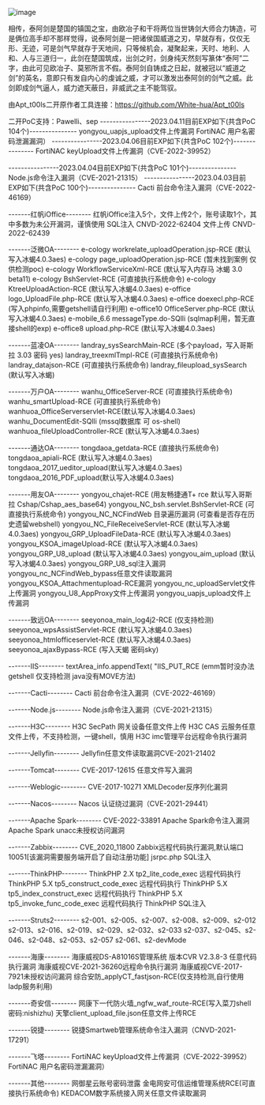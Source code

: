 

![image](https://user-images.githubusercontent.com/43382381/231047284-12b4e049-5059-4d49-9cf9-03f998320277.png)




相传，泰阿剑是楚国的镇国之宝，由欧冶子和干将两位当世铸剑大师合力铸造，可是俩位高手却不那样觉得，说泰阿剑是一把诸侯国威道之刃，早就存有，仅仅无形、无迹，可是剑气早就存于天地间，只等候机会，凝聚起来，天时、地利、人和、人与三道归一，此剑在楚国筑成，出剑之时，剑身纯天然刻写篆体“泰阿”二字，由此可见欧冶子、莫邪所言不假。泰阿剑自铸成之日起，就被冠以“威道之剑”的英名，意即只有发自内心的虔诚之威，才可以激发出泰阿剑的剑气之威。此剑即成剑气逼人，威力遮天蔽日，非威武之主不能驾驭。









由Apt_t00ls二开原作者工具连接：https://github.com/White-hua/Apt_t00ls

二开PoC支持：Pawelli、sep
----------------2023.04.11目前EXP如下(共含PoC 104个)---------------
yongyou_uapjs_upload文件上传漏洞
FortiNAC 用户名密码泄漏漏洞）
----------------2023.04.06目前EXP如下(共含PoC 102个)---------------
FortiNAC keyUpload文件上传漏洞（CVE-2022-39952）

----------------2023.04.04目前EXP如下(共含PoC 101个)---------------
Node.js命令注入漏洞（CVE-2021-21315）
----------------2023.04.03目前EXP如下(共含PoC 100个)---------------
Cacti 前台命令注入漏洞（CVE-2022-46169）




-------红帆iOffice--------
红帆iOffice注入5个，文件上传2个，账号读取1个，其中多数为未公开漏洞，谨慎使用
SQL注入 CNVD-2022-62404
文件上传 CNVD-2022-62439

-------泛微OA--------
e-cology workrelate_uploadOperation.jsp-RCE (默认写入冰蝎4.0.3aes)
e-cology page_uploadOperation.jsp-RCE (暂未找到案例 仅供检测poc)
e-cology WorkflowServiceXml-RCE (默认写入内存马 冰蝎 3.0 beta11)
e-cology BshServlet-RCE (可直接执行系统命令)
e-cology KtreeUploadAction-RCE (默认写入冰蝎4.0.3aes)
e-office logo_UploadFile.php-RCE (默认写入冰蝎4.0.3aes)
e-office doexecl.php-RCE (写入phpinfo,需要getshell请自行利用)
e-office10 OfficeServer.php-RCE (默认写入冰蝎4.0.3aes)
e-mobile_6.6 messageType.do-SQlli (sqlmap利用，暂无直接shell的exp)
e-office8 upload.php-RCE (默认写入冰蝎4.0.3aes)

-------蓝凌OA--------
landray_sysSearchMain-RCE (多个payload，写入哥斯拉 3.03 密码 yes)
landray_treexmlTmpl-RCE (可直接执行系统命令)
landray_datajson-RCE (可直接执行系统命令)
landray_fileupload_sysSearch (默认写入冰蝎)

-------万户OA--------
wanhu_OfficeServer-RCE (可直接执行系统命令)
wanhu_smartUpload-RCE (可直接执行系统命令)
wanhuoa_OfficeServerservlet-RCE(默认写入冰蝎4.0.3aes)
wanhu_DocumentEdit-SQlli (mssql数据库 可 os-shell)
wanhuoa_fileUploadController-RCE (默认写入冰蝎4.0.3aes)

-------通达OA--------
tongdaoa_getdata-RCE (直接执行系统命令)
tongdaoa_apiali-RCE (默认写入冰蝎4.0.3aes)
tongdaoa_2017_ueditor_upload(默认写入冰蝎4.0.3aes)
tongdaoa_2016_PDF_upload(默认写入冰蝎4.0.3aes)


-------用友OA--------
yongyou_chajet-RCE (用友畅捷通T+ rce 默认写入哥斯拉 Cshap/Cshap_aes_base64)
yongyou_NC_bsh.servlet.BshServlet-RCE (可直接执行系统命令)
yongyou_NC_NCFindWeb 目录遍历漏洞 (可查看是否存在历史遗留webshell)
yongyou_NC_FileReceiveServlet-RCE (默认写入冰蝎4.0.3aes)
yongyou_GRP_UploadFileData-RCE (默认写入冰蝎4.0.3aes)
yongyou_KSOA_imageUpload-RCE (默认写入冰蝎4.0.3aes)
yongyou_GRP_U8_upload (默认写入冰蝎4.0.3aes)
yongyou_aim_upload (默认写入冰蝎4.0.3aes)
yongyou_GRP_U8_sql注入漏洞
yongyou_nc_NCFindWeb_bypass任意文件读取漏洞
yongyou_KSOA_Attachmentupload-RCE漏洞
yongyou_nc_uploadServlet文件上传漏洞
yongyou_U8_AppProxy文件上传漏洞
yongyou_uapjs_upload文件上传漏洞



-------致远OA--------
seeyonoa_main_log4j2-RCE (仅支持检测)
seeyonoa_wpsAssistServlet-RCE (默认写入冰蝎4.0.3aes)
seeyonoa_htmlofficeservlet-RCE (默认写入冰蝎4.0.3aes)
seeyonoa_ajaxBypass-RCE (写入天蝎 密码sky)

-------IIS--------
    textArea_info.appendText(
        "IIS_PUT_RCE (emm暂时没办法getshell  仅支持检测 java没有MOVE方法)

-------Cacti--------
Cacti 前台命令注入漏洞（CVE-2022-46169）

-------Node.js--------
Node.js命令注入漏洞（CVE-2021-21315）

-------H3C--------
H3C SecPath 网关设备任意文件上传
H3C CAS 云服务任意文件上传，不支持检测，一键shell，慎用
H3C imc管理平台远程命令执行漏洞


-------Jellyfin--------
Jellyfin任意文件读取漏洞CVE-2021-21402

-------Tomcat--------
CVE-2017-12615 任意文件写入漏洞

-------Weblogic--------
CVE-2017-10271 XMLDecoder反序列化漏洞

-------Nacos--------
Nacos 认证绕过漏洞（CVE-2021-29441）

-------Apache Spark--------
CVE-2022-33891 Apache Spark命令注入漏洞
Apache Spark unacc未授权访问漏洞

-------Zabbix--------
CVE_2020_11800 Zabbix远程代码执行漏洞,默认端口10051[该漏洞需要服务端开启了自动注册功能]
jsrpc.php SQL注入


-------ThinkPHP--------
ThinkPHP 2.X tp2_lite_code_exec 远程代码执行
ThinkPHP 5.X tp5_construct_code_exec 远程代码执行
ThinkPHP 5.X tp5_index_construct_exec 远程代码执行
ThinkPHP 5.X tp5_invoke_func_code_exec 远程代码执行
ThinkPHP SQL注入

-------Struts2--------
s2-001、s2-005、s2-007、s2-008、s2-009、s2-012
s2-013、s2-016、s2-019、s2-029、s2-032、s2-033
s2-037、s2-045、s2-046、s2-048、s2-053、s2-057
s2-061、s2-devMode

-------海康--------
海康威视DS-A81016S管理系统 版本CVR V2.3.8-3 任意代码执行漏洞
海康威视CVE-2021-36260远程命令执行漏洞
海康威视CVE-2017-7921未授权访问漏洞
综合安防_applyCT_fastjson-RCE(仅支持检测,自行使用ladp服务利用)

-------奇安信--------
网康下一代防火墙_ngfw_waf_route-RCE(写入菜刀shell 密码:nishizhu)
天擎client_upload_file.json任意文件上传RCE

-------锐捷--------
锐捷Smartweb管理系统命令注入漏洞（CNVD-2021-17291）

-------飞塔--------
FortiNAC keyUpload文件上传漏洞（CVE-2022-39952）
FortiNAC 用户名密码泄漏漏洞）


-------其他--------
网御星云账号密码泄露
金电网安可信运维管理系统RCE(可直接执行系统命令)
KEDACOM数字系统接入网关任意文件读取漏洞

